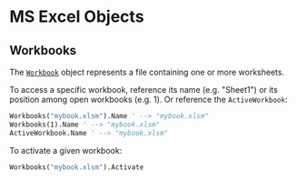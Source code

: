 # MS Excel Objects

## Workbooks

The [`Workbook`](https://msdn.microsoft.com/en-us/vba/excel-vba/articles/workbook-object-excel) object represents a file containing one or more worksheets.

To access a specific workbook, reference its name (e.g. "Sheet1") or its position among open workbooks (e.g. 1). Or reference the `ActiveWorkbook`:

```vb
Workbooks("mybook.xlsm").Name ' --> "mybook.xlsm"
Workbooks(1).Name ' --> "mybook.xlsm"
ActiveWorkbook.Name ' --> "mybook.xlsm"
```

To activate a given workbook:

```vb
Workbooks("mybook.xlsm").Activate
```


